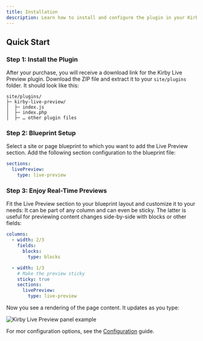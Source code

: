 ```yaml
---
title: Installation
description: Learn how to install and configure the plugin in your Kirby project.
---
```


## Quick Start

### Step 1: Install the Plugin

After your purchase, you will receive a download link for the Kirby Live Preview plugin. Download the ZIP file and extract it to your `site/plugins` folder. It should look like this:

```
site/plugins/
├─ kirby-live-preview/
│  ├─ index.js
│  ├─ index.php
│  ├─ … other plugin files
```

### Step 2: Blueprint Setup

Select a site or page blueprint to which you want to add the Live Preview section. Add the following section configuration to the blueprint file:

```yaml [pages/default.yml]
sections:
  livePreview:
    type: live-preview
```

### Step 3: Enjoy Real-Time Previews

Fit the Live Preview section to your blueprint layout and customize it to your needs: It can be part of any column and can even be sticky. The latter is useful for previewing content changes side-by-side with blocks or other fields:

```yaml [pages/default.yml]
columns:
  - width: 2/3
    fields:
      blocks:
        type: blocks

  - width: 1/3
    # Make the preview sticky
    sticky: true
    sections:
      livePreview:
        type: live-preview
```

Now you see a rendering of the page content. It updates as you type:

![Kirby Live Preview panel example](/img/kirby-live-preview-panel-example.png)

For mor configuration options, see the [Configuration](docs/live-preview/confiuration) guide.
